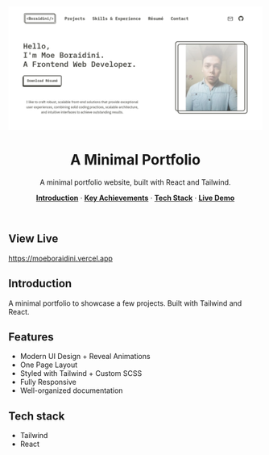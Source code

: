 <p align="center">
    <img alt="screenshot" src="https://github.com/Vargriym/my-portfolio/blob/master/header.png">
    <h1 align="center">A Minimal Portfolio</h1>
  </a>
</p>

<p align="center">
  A minimal portfolio website, built with React and Tailwind.
</p>

<p align="center">
  <a href="#introduction"><strong>Introduction</strong></a> ·
    <a href="#features"><strong>Key Achievements</strong></a> ·
  <a href="#tech-stack"><strong>Tech Stack</strong></a> ·
    <a href="#view-live"><strong>Live Demo</strong></a>

  
</p>

<br/>

## View Live
https://moeboraidini.vercel.app

<!-- ABOUT THE PROJECT -->

## Introduction

A minimal portfolio to showcase a few projects. Built with Tailwind and React. 
## Features

- Modern UI Design + Reveal Animations
- One Page Layout
- Styled with Tailwind + Custom SCSS
- Fully Responsive
- Well-organized documentation

## Tech stack

- Tailwind
- React
